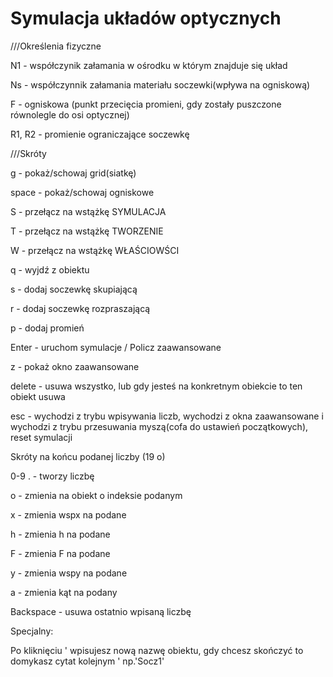 # Symulacja układów optycznych

///Określenia fizyczne

N1 - współczynik załamania w ośrodku w którym znajduje się układ

Ns - współczynnik załamania materiału soczewki(wpływa na ogniskową)

F - ogniskowa (punkt przecięcia promieni, gdy zostały puszczone równolegle do osi optycznej)

R1, R2 - promienie ograniczające soczewkę

///Skróty

g - pokaż/schowaj grid(siatkę)

space - pokaż/schowaj ogniskowe

S - przełącz na wstążkę SYMULACJA

T - przełącz na wstążkę TWORZENIE

W - przełącz na wstążkę WŁAŚCIOWŚCI

q - wyjdź z obiektu

s - dodaj soczewkę skupiającą

r - dodaj soczewkę rozpraszającą

p - dodaj promień

Enter - uruchom symulacje / Policz zaawansowane

z - pokaż okno zaawansowane

delete - usuwa wszystko, lub gdy jesteś na konkretnym obiekcie to ten obiekt usuwa

esc - wychodzi z trybu wpisywania liczb, wychodzi z okna zaawansowane i wychodzi z trybu przesuwania myszą(cofa do ustawień początkowych), reset symulacji

Skróty na końcu podanej liczby (19 o)

0-9 . - tworzy liczbę

o - zmienia na obiekt o indeksie podanym

x - zmienia wspx na podane

h - zmienia h na podane

F - zmienia F na podane

y - zmienia wspy na podane

a - zmienia kąt na podany

Backspace - usuwa ostatnio wpisaną liczbę

Specjalny:

Po kliknięciu ' wpisujesz nową nazwę obiektu, gdy chcesz skończyć to domykasz cytat kolejnym ' np.'Socz1' 
